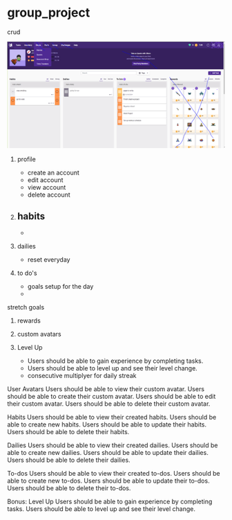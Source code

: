 # group_project
crud

![alt text](image.png)

1. profile
    - create an account
    - edit account
    - view account
    - delete account

2. habits
    -
    -

3. dailies
    - reset everyday

4. to do's
    - goals setup for the day
    -

stretch goals

1. rewards

2. custom avatars

3. Level Up
    - Users should be able to gain experience by completing tasks.
    - Users should be able to level up and see their level change.
    - consecutive multiplyer for daily streak



User Avatars
Users should be able to view their custom avatar.
Users should be able to create their custom avatar.
Users should be able to edit their custom avatar.
Users should be able to delete their custom avatar.

Habits
Users should be able to view their created habits.
Users should be able to create new habits.
Users should be able to update their habits.
Users should be able to delete their habits.

Dailies
Users should be able to view their created dailies.
Users should be able to create new dailies.
Users should be able to update their dailies.
Users should be able to delete their dailies.

To-dos
Users should be able to view their created to-dos.
Users should be able to create new to-dos.
Users should be able to update their to-dos.
Users should be able to delete their to-dos.

Bonus: Level Up
Users should be able to gain experience by completing tasks.
Users should be able to level up and see their level change.
